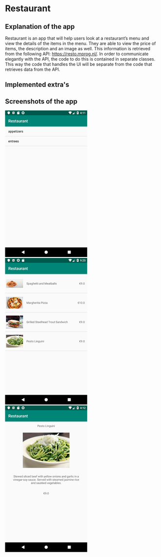 # Restaurant

## Explanation of the app
Restaurant is an app that will help users look at a restaurant’s menu and view the details of the items in the menu. They are able to view the price of items, the description and an image as well. This information is retrieved from the following API: https://resto.mprog.nl/. In order to communicate elegantly with the API, the code to do this is contained in separate classes. This way the code that handles the UI will be separate from the code that retrieves data from the API.

## Implemented extra's

## Screenshots of the app
![](https://github.com/Huikie/Restaurant/blob/master/doc/categories.png)
![](https://github.com/Huikie/Restaurant/blob/master/doc/menu_items.png)
![](https://github.com/Huikie/Restaurant/blob/master/doc/single_menuitem.png)

